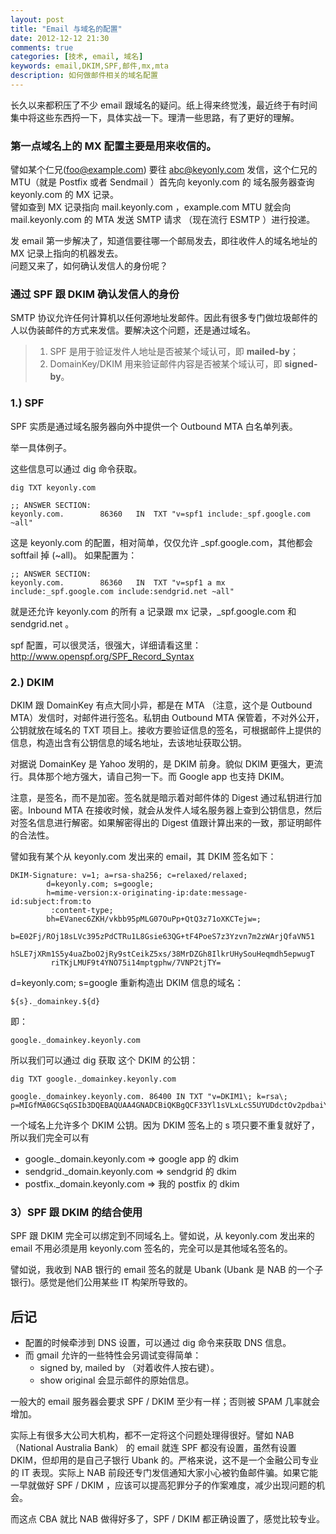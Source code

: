 ```yaml
---
layout: post
title: "Email 与域名的配置"
date: 2012-12-12 21:30
comments: true
categories: [技术, email, 域名]
keywords: email,DKIM,SPF,邮件,mx,mta
description: 如何做邮件相关的域名配置
---
```


长久以来都积压了不少 email 跟域名的疑问。纸上得来终觉浅，最近终于有时间集中将这些东西捋一下，具体实战一下。理清一些思路，有了更好的理解。

### 第一点域名上的 MX 配置主要是用来收信的。

譬如某个仁兄(foo@example.com) 要往 abc@keyonly.com 发信，这个仁兄的 MTU（就是 Postfix 或者 Sendmail ）首先向 keyonly.com 的 域名服务器查询 keyonly.com 的 MX 记录。    
譬如查到 MX 记录指向 mail.keyonly.com ，example.com MTU 就会向 mail.keyonly.com 的 MTA 发送 SMTP 请求 （现在流行 ESMTP ）进行投递。

发 email 第一步解决了，知道信要往哪一个邮局发去，即往收件人的域名地址的 MX 记录上指向的机器发去。    
问题又来了，如何确认发信人的身份呢？

### 通过 SPF 跟 DKIM 确认发信人的身份
SMTP 协议允许任何计算机以任何源地址发邮件。因此有很多专门做垃圾邮件的人以伪装邮件的方式来发信。要解决这个问题，还是通过域名。

> 1. SPF 是用于验证发件人地址是否被某个域认可，即 **mailed-by**；    
> 2. DomainKey/DKIM 用来验证邮件内容是否被某个域认可，即 **signed-by**。

### 1.) SPF

SPF 实质是通过域名服务器向外中提供一个 Outbound MTA 白名单列表。

举一具体例子。

这些信息可以通过 dig 命令获取。

```
dig TXT keyonly.com
```

```
;; ANSWER SECTION:
keyonly.com.		86360	IN	TXT	"v=spf1 include:_spf.google.com ~all"
```
这是 keyonly.com 的配置，相对简单，仅仅允许 _spf.google.com，其他都会 softfail 掉 (~all)。 
如果配置为：

```
;; ANSWER SECTION:
keyonly.com.		86360	IN	TXT	"v=spf1 a mx include:_spf.google.com include:sendgrid.net ~all"
```

就是还允许 keyonly.com 的所有 a 记录跟 mx 记录，_spf.google.com 和 sendgrid.net 。

spf 配置，可以很灵活，很强大，详细请看这里：
http://www.openspf.org/SPF_Record_Syntax


### 2.) DKIM

DKIM 跟 DomainKey 有点大同小异，都是在 MTA （注意，这个是 Outbound MTA）发信时，对邮件进行签名。私钥由 Outbound MTA 保管着，不对外公开，公钥就放在域名的 TXT 项目上。接收方要验证信息的签名，可根据邮件上提供的信息，构造出含有公钥信息的域名地址，去该地址获取公钥。

对据说 DomainKey 是 Yahoo 发明的，是 DKIM 前身。貌似 DKIM 更强大，更流行。具体那个地方强大，请自己狗一下。而 Google app 也支持 DKIM。

注意，是签名，而不是加密。签名就是暗示着对邮件体的 Digest 通过私钥进行加密。Inbound MTA 在接收时候，就会从发件人域名服务器上查到公钥信息，然后对签名信息进行解密。如果解密得出的 Digest 值跟计算出来的一致，那证明邮件的合法性。


譬如我有某个从 keyonly.com 发出来的 email，其 DKIM 签名如下：

```
DKIM-Signature: v=1; a=rsa-sha256; c=relaxed/relaxed;
        d=keyonly.com; s=google;
        h=mime-version:x-originating-ip:date:message-id:subject:from:to
         :content-type;
        bh=EVanec6ZKH/vkbb95pMLG07OuPp+QtQ3z71oXKCTejw=;
        b=E02Fj/ROj18sLVc395zPdCTRu1L8Gsie63QG+tF4PoeS7z3Yzvn7m2zWArjQfaVN51
         hSLE7jXRm1S5y4uaZboO2jRy9stCeikZ5xs/38MrDZGh8IlkrUHySouHeqmdh5epwugT
         riTKjLMUF9t4YNO75i14mptgphw/7VNP2tjTY=
```


d=keyonly.com; s=google
重新构造出 DKIM 信息的域名：

```
${s}._domainkey.${d}
```

即：

```
google._domainkey.keyonly.com
```

所以我们可以通过 dig 获取 这个 DKIM 的公钥：

```
dig TXT google._domainkey.keyonly.com
```

```
google._domainkey.keyonly.com. 86400 IN	TXT	"v=DKIM1\; k=rsa\; p=MIGfMA0GCSqGSIb3DQEBAQUAA4GNADCBiQKBgQCF33Yl1sVLxLcS5UYUDdctOv2pdbaiYm1FRdSFzjvtO1b05zeXMJWKzXpGqpqh3i9sNNosrfmGKjjp/v+mklihVJUv7gRy/SyHg1WI8zRZNGfBtS0rE4s+jGeqtI2B2s4anJ0fcsps7N0kYjArBPCrv7LspPnCnHn6bggJZXjsGwIDAQAB"
```

一个域名上允许多个 DKIM 公钥。因为 DKIM 签名上的 s 项只要不重复就好了，所以我们完全可以有

* google._domain.keyonly.com  => google app 的 dkim
* sendgrid._domain.keyonly.com => sendgrid 的 dkim
* postfix._domain.keyonly.com  => 我的 postfix 的 dkim


###  3）SPF 跟 DKIM 的结合使用

SPF 跟 DKIM 完全可以绑定到不同域名上。譬如说，从 keyonly.com 发出来的 email 不用必须是用 keyonly.com 签名的，完全可以是其他域名签名的。

譬如说，我收到 NAB 银行的 email 签名的就是 Ubank (Ubank 是 NAB 的一个子银行)。感觉是他们公用某些 IT 构架所导致的。

## 后记

* 配置的时候牵涉到 DNS 设置，可以通过 dig 命令来获取 DNS 信息。  
* 而 gmail 允许的一些特性会另调试变得简单：
	* signed by, mailed by （对着收件人按右键）。
	* show original 会显示邮件的原始信息。

一般大的 email 服务器会要求 SPF / DKIM 至少有一样；否则被 SPAM 几率就会增加。

实际上有很多大公司大机构，都不一定将这个问题处理得很好。譬如 NAB （National Australia Bank） 的 email 就连 SPF 都没有设置，虽然有设置 DKIM，但却用的是自己子银行 Ubank 的。严格来说，这不是一个金融公司专业的 IT 表现。实际上 NAB 前段还专门发信通知大家小心被钓鱼邮件骗。如果它能一早就做好 SPF / DKIM ，应该可以提高犯罪分子的作案难度，减少出现问题的机会。

而这点 CBA 就比 NAB 做得好多了，SPF / DKIM 都正确设置了，感觉比较专业。

